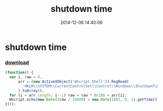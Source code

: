 ﻿---
pid:            5631
poster:         greg zakharov
title:          shutdown time
date:           2014-12-06 14:40:06
format:         javascript
parent:         0
parent:         0

---

# shutdown time

### [download](5631.js)



```javascript
(function() {
  var i, raw = 0,
      arr = (new ActiveXObject('WScript.Shell')).RegRead(
        'HKLM\\SYSTEM\\CurrentControlSet\\Control\\Windows\\ShutdownTime'
      ).toArray();
  for (i = arr.length; i--;) raw = raw * 0x100 + arr[i];
  WScript.echo(new Date((raw / 10000) + new Date(1601, 0, 1).getTime()));
}());
```
